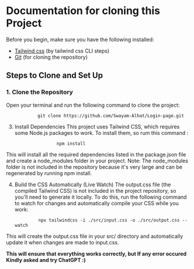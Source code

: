 # Documentation for cloning this Project

Before you begin, make sure you have the following installed:
- [Tailwind css](https://tailwindcss.com/docs/installation) (by tailwind css CLI steps)
- [Git](https://git-scm.com/) (for cloning the repository)

## Steps to Clone and Set Up

### 1. Clone the Repository

Open your terminal and run the following command to clone the project:

                git clone https://github.com/Swayam-Alhat/Login-page.git

3. Install Dependencies
This project uses Tailwind CSS, which requires some Node.js packages to work. To install them, so rum this command : 

                       npm install
            
This will install all the required dependencies listed in the package.json file and create a node_modules folder in your project. Note: The node_modules folder is not included in the repository because it's very large and can be regenerated by running npm install.

4. Build the CSS Automatically (Live Watch)
The output.css file (the compiled Tailwind CSS) is not included in the project repository, so you'll need to generate it locally. To do this, run the following command to watch for changes and automatically compile your CSS while you work: 
                       
                npx tailwindcss -i ./src/input.css -o ./src/output.css --watch

This will create the output.css file in your src/ directory and automatically update it when changes are made to input.css.

**This will ensure that everything works correctly, but If any error occured Kindly asked and try ChatGPT :)**

